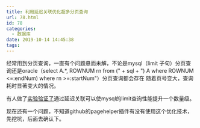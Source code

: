 ```yaml
---
title: 利用延迟关联优化超多分页查询
url: 78.html
id: 78
categories:
  - 数据库
date: 2019-10-14 14:45:38
tags:
---
```


经常用到分页查询，一直有个问题悬而未解，不论是mysql（limit 子句）分页查询还是oracle（select A.*, ROWNUM rn from (" + sql + ") A where ROWNUM <=:endNum) where rn >=:startNum"）分页查询都会存在 随着页号变大，查询耗时显著变大的情况。

有人做了[实验验证了](https://www.cnblogs.com/allenli263/p/7351107.html)通过延迟关联可以使mysql的limit查询性能提升一个数量级。

现在还有一个问题，不知道github的pagehelper插件有没有使用这个优化技术，先挖坑，后面去确认下。